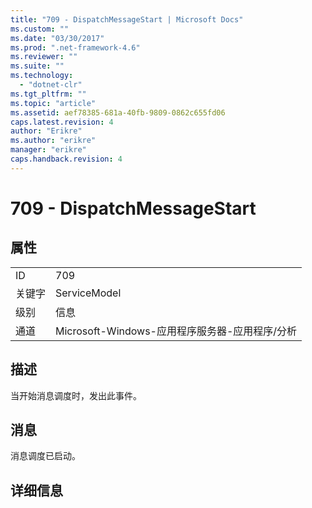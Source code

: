 ```yaml
---
title: "709 - DispatchMessageStart | Microsoft Docs"
ms.custom: ""
ms.date: "03/30/2017"
ms.prod: ".net-framework-4.6"
ms.reviewer: ""
ms.suite: ""
ms.technology: 
  - "dotnet-clr"
ms.tgt_pltfrm: ""
ms.topic: "article"
ms.assetid: aef78385-681a-40fb-9809-0862c655fd06
caps.latest.revision: 4
author: "Erikre"
ms.author: "erikre"
manager: "erikre"
caps.handback.revision: 4
---
```

# 709 - DispatchMessageStart
## 属性  
  
|||  
|-|-|  
|ID|709|  
|关键字|ServiceModel|  
|级别|信息|  
|通道|Microsoft\-Windows\-应用程序服务器\-应用程序\/分析|  
  
## 描述  
 当开始消息调度时，发出此事件。  
  
## 消息  
 消息调度已启动。  
  
## 详细信息